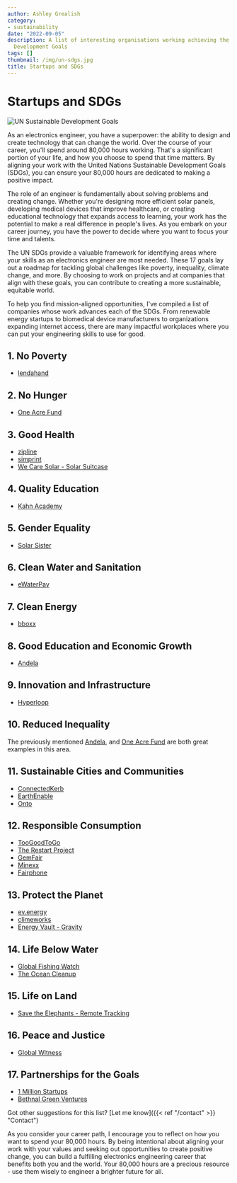 ```yaml
---
author: Ashley Grealish
category:
- sustainability
date: "2022-09-05"
description: A list of interesting organisations working achieving the UN Sustainable
  Development Goals
tags: []
thumbnail: /img/un-sdgs.jpg
title: Startups and SDGs
---
```



# Startups and SDGs

![UN Sustainable Development Goals](/img/un-sdgs.jpg)


As an electronics engineer, you have a superpower: the ability to design and create technology that can change the world. Over the course of your career, you'll spend around 80,000 hours working. That's a significant portion of your life, and how you choose to spend that time matters. By aligning your work with the United Nations Sustainable Development Goals (SDGs), you can ensure your 80,000 hours are dedicated to making a positive impact.

The role of an engineer is fundamentally about solving problems and creating change. Whether you're designing more efficient solar panels, developing medical devices that improve healthcare, or creating educational technology that expands access to learning, your work has the potential to make a real difference in people's lives. As you embark on your career journey, you have the power to decide where you want to focus your time and talents.

The UN SDGs provide a valuable framework for identifying areas where your skills as an electronics engineer are most needed. These 17 goals lay out a roadmap for tackling global challenges like poverty, inequality, climate change, and more. By choosing to work on projects and at companies that align with these goals, you can contribute to creating a more sustainable, equitable world.

To help you find mission-aligned opportunities, I've compiled a list of companies whose work advances each of the SDGs. From renewable energy startups to biomedical device manufacturers to organizations expanding internet access, there are many impactful workplaces where you can put your engineering skills to use for good.

## 1. No Poverty
- [lendahand](https://www.lendahand.com/en-EU)

## 2. No Hunger
- [One Acre Fund](https://oneacrefund.org/)

## 3. Good Health
- [zipline](https://www.flyzipline.com/)
- [simprint](https://www.simprints.com/)
- [We Care Solar - Solar Suitcase](https://wecaresolar.org/)

## 4. Quality Education
- [Kahn Academy](https://www.khanacademy.org/)

## 5. Gender Equality
- [Solar Sister](https://solarsister.org/)

## 6. Clean Water and Sanitation
- [eWaterPay](https://www.ewater.services/)

## 7. Clean Energy
- [bboxx](bboxx.com)

## 8. Good Education and Economic Growth
- [Andela](https://buildforsdg.andela.com/)

## 9. Innovation and Infrastructure
- [Hyperloop](https://hyperconnected.eu/)

## 10. Reduced Inequality
The previously mentioned [Andela](andela.com), and [One Acre Fund](https://oneacrefund.org/) are both great examples in this area.

## 11. Sustainable Cities and Communities
- [ConnectedKerb](https://www.connectedkerb.com/)
- [EarthEnable](https://www.earthenable.org/)
- [Onto](https://on.to/)

## 12. Responsible Consumption
- [TooGoodToGo](https://toogoodtogo.co.uk/en-gb/)
- [The Restart Project](https://therestartproject.org/)
- [GemFair](https://gemfair.com/)
- [Minexx](https://minexx.co/)
- [Fairphone](https://www.fairphone.com/en/)

## 13. Protect the Planet
- [ev.energy](https://ev.energy/)
- [climeworks](https://climeworks.com/)
- [Energy Vault - Gravity](https://www.energyvault.com/gravity)


## 14. Life Below Water
- [Global Fishing Watch](https://globalfishingwatch.org/)
- [The Ocean Cleanup](https://theoceancleanup.com/)

## 15. Life on Land
- [Save the Elephants - Remote Tracking](https://www.savetheelephants.org/project/tracking-real-time-monitoring-app/)


## 16. Peace and Justice
- [Global Witness](https://www.globalwitness.org/en/)

## 17. Partnerships for the Goals
- [1 Million Startups](https://1millionstartups.com/about.php)
- [Bethnal Green Ventures](https://www.bethnalgreenventures.com/)


Got other suggestions for this list? [Let me know]({{< ref "/contact" >}} "Contact")

As you consider your career path, I encourage you to reflect on how you want to spend your 80,000 hours. By being intentional about aligning your work with your values and seeking out opportunities to create positive change, you can build a fulfilling electronics engineering career that benefits both you and the world. Your 80,000 hours are a precious resource - use them wisely to engineer a brighter future for all.
